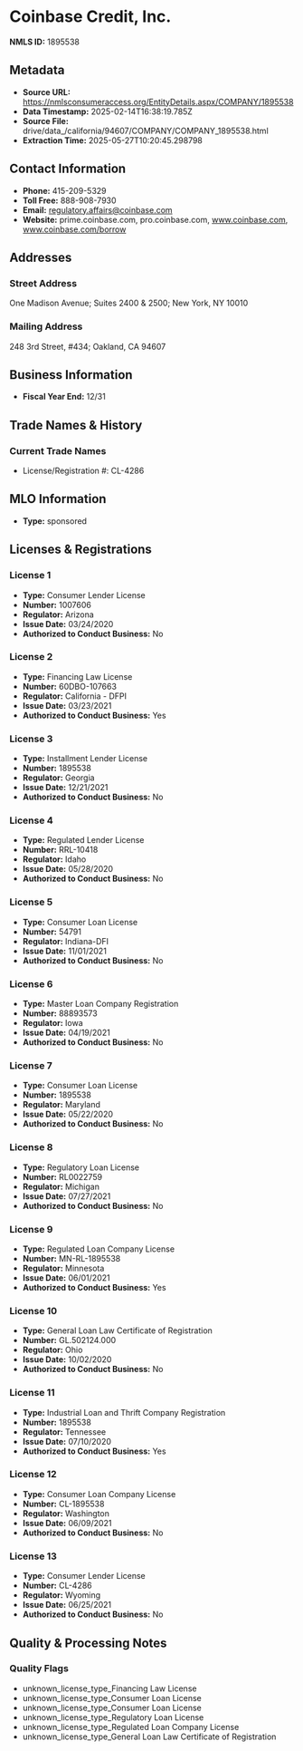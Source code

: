 # Coinbase Credit, Inc.

**NMLS ID:** 1895538

## Metadata
- **Source URL:** https://nmlsconsumeraccess.org/EntityDetails.aspx/COMPANY/1895538
- **Data Timestamp:** 2025-02-14T16:38:19.785Z
- **Source File:** drive/data_/california/94607/COMPANY/COMPANY_1895538.html
- **Extraction Time:** 2025-05-27T10:20:45.298798

## Contact Information
- **Phone:** 415-209-5329
- **Toll Free:** 888-908-7930
- **Email:** regulatory.affairs@coinbase.com
- **Website:** prime.coinbase.com, pro.coinbase.com, www.coinbase.com, www.coinbase.com/borrow

## Addresses
### Street Address
One Madison Avenue; Suites 2400 & 2500; New York, NY 10010

### Mailing Address
248 3rd Street, #434; Oakland, CA 94607

## Business Information
- **Fiscal Year End:** 12/31

## Trade Names & History
### Current Trade Names
- License/Registration #: CL-4286

## MLO Information
- **Type:** sponsored

## Licenses & Registrations

### License 1
- **Type:** Consumer Lender License
- **Number:** 1007606
- **Regulator:** Arizona
- **Issue Date:** 03/24/2020
- **Authorized to Conduct Business:** No

### License 2
- **Type:** Financing Law License
- **Number:** 60DBO-107663
- **Regulator:** California - DFPI
- **Issue Date:** 03/23/2021
- **Authorized to Conduct Business:** Yes

### License 3
- **Type:** Installment Lender License
- **Number:** 1895538
- **Regulator:** Georgia
- **Issue Date:** 12/21/2021
- **Authorized to Conduct Business:** No

### License 4
- **Type:** Regulated Lender License
- **Number:** RRL-10418
- **Regulator:** Idaho
- **Issue Date:** 05/28/2020
- **Authorized to Conduct Business:** No

### License 5
- **Type:** Consumer Loan License
- **Number:** 54791
- **Regulator:** Indiana-DFI
- **Issue Date:** 11/01/2021
- **Authorized to Conduct Business:** No

### License 6
- **Type:** Master Loan Company Registration
- **Number:** 88893573
- **Regulator:** Iowa
- **Issue Date:** 04/19/2021
- **Authorized to Conduct Business:** No

### License 7
- **Type:** Consumer Loan License
- **Number:** 1895538
- **Regulator:** Maryland
- **Issue Date:** 05/22/2020
- **Authorized to Conduct Business:** No

### License 8
- **Type:** Regulatory Loan License
- **Number:** RL0022759
- **Regulator:** Michigan
- **Issue Date:** 07/27/2021
- **Authorized to Conduct Business:** No

### License 9
- **Type:** Regulated Loan Company License
- **Number:** MN-RL-1895538
- **Regulator:** Minnesota
- **Issue Date:** 06/01/2021
- **Authorized to Conduct Business:** Yes

### License 10
- **Type:** General Loan Law Certificate of Registration
- **Number:** GL.502124.000
- **Regulator:** Ohio
- **Issue Date:** 10/02/2020
- **Authorized to Conduct Business:** No

### License 11
- **Type:** Industrial Loan and Thrift Company Registration
- **Number:** 1895538
- **Regulator:** Tennessee
- **Issue Date:** 07/10/2020
- **Authorized to Conduct Business:** Yes

### License 12
- **Type:** Consumer Loan Company License
- **Number:** CL-1895538
- **Regulator:** Washington
- **Issue Date:** 06/09/2021
- **Authorized to Conduct Business:** No

### License 13
- **Type:** Consumer Lender License
- **Number:** CL-4286
- **Regulator:** Wyoming
- **Issue Date:** 06/25/2021
- **Authorized to Conduct Business:** No

## Quality & Processing Notes
### Quality Flags
- unknown_license_type_Financing Law License
- unknown_license_type_Consumer Loan License
- unknown_license_type_Consumer Loan License
- unknown_license_type_Regulatory Loan License
- unknown_license_type_Regulated Loan Company License
- unknown_license_type_General Loan Law Certificate of Registration
